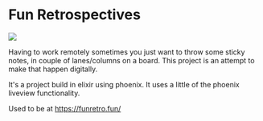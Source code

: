 # Fun Retrospectives

![](https://github.com//Harmful-Alchemist/FunRetro/workflows/Elixir%20CI/badge.svg)

Having to work remotely sometimes you just want to throw some sticky notes, in couple of lanes/columns on a board. 
This project is an attempt to make that happen digitally.

It's a project build in elixir using phoenix. It uses a little of the phoenix liveview functionality.

Used to be at https://funretro.fun/
